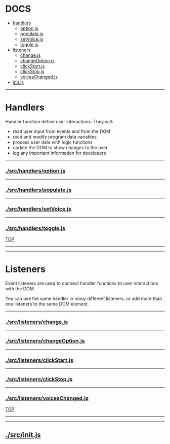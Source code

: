 <!-- BEGIN TITLE -->

# DOCS

<!-- END TITLE -->

<!-- BEGIN TOC -->

- [handlers](#handlers)
  - [option.js](#srchandlersoptionjs)
  - [populate.js](#srchandlerspopulatejs)
  - [setVoice.js](#srchandlerssetVoicejs)
  - [toggle.js](#srchandlerstogglejs)
- [listeners](#listeners)
  - [change.js](#srclistenerschangejs)
  - [changeOption.js](#srclistenerschangeOptionjs)
  - [clickStart.js](#srclistenersclickStartjs)
  - [clickStop.js](#srclistenersclickStopjs)
  - [voicesChanged.js](#srclistenersvoicesChangedjs)
- [init.js](#srcinitjs)

<!-- END TOC -->

<!-- BEGIN DOCS -->

---

# Handlers

Handler function define user interactions. They will:

- read user input from events and from the DOM
- read and modify program data variables
- process user data with logic functions
- update the DOM to show changes to the user
- log any important information for developers

---

### [./src/handlers/option.js](./src/handlers/option.js?study)

---

### [./src/handlers/populate.js](./src/handlers/populate.js?study)

---

### [./src/handlers/setVoice.js](./src/handlers/setVoice.js?study)

---

### [./src/handlers/toggle.js](./src/handlers/toggle.js?study)

[TOP](#DOCS)

---

---

# Listeners

Event listeners are used to connect handler functions to user interactions with the DOM.

You can use the same handler in many different listeners, or add more than one listeners to the same DOM element.

---

### [./src/listeners/change.js](./src/listeners/change.js?study)

---

### [./src/listeners/changeOption.js](./src/listeners/changeOption.js?study)

---

### [./src/listeners/clickStart.js](./src/listeners/clickStart.js?study)

---

### [./src/listeners/clickStop.js](./src/listeners/clickStop.js?study)

---

### [./src/listeners/voicesChanged.js](./src/listeners/voicesChanged.js?study)

[TOP](#DOCS)

---

---

## [./src/init.js](./src/init.js?study)

<!-- END DOCS -->
